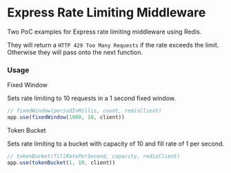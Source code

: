 # Express Rate Limiting Middleware 

Two PoC examples for Express rate limiting middleware using Redis.

They will return a `HTTP 429 Too Many Requests` if the rate exceeds the limit.
Otherwise they will pass onto the next function.

### Usage

Fixed Window

Sets rate limiting to 10 requests in a 1 second fixed window.
```typescript
// fixedWindow(periodInMillis, count, redisClient)
app.use(fixedWindow(1000, 10, client))
```


Token Bucket

Sets rate limiting to a bucket with capacity of 10 and fill rate of 1 per second.
```typescript
// tokenBucket(fillRatePerSecond, capacity, redisClient)
app.use(tokenBucket(1, 10, client))
```
